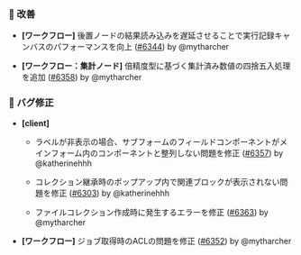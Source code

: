 ### 🚀 改善

- **[ワークフロー]** 後置ノードの結果読み込みを遅延させることで実行記録キャンバスのパフォーマンスを向上 ([#6344](https://github.com/nocobase/nocobase/pull/6344)) by @mytharcher

- **[ワークフロー：集計ノード]** 倍精度型に基づく集計済み数値の四捨五入処理を追加 ([#6358](https://github.com/nocobase/nocobase/pull/6358)) by @mytharcher

### 🐛 バグ修正

- **[client]**
  - ラベルが非表示の場合、サブフォームのフィールドコンポーネントがメインフォーム内のコンポーネントと整列しない問題を修正 ([#6357](https://github.com/nocobase/nocobase/pull/6357)) by @katherinehhh

  - コレクション継承時のポップアップ内で関連ブロックが表示されない問題を修正 ([#6303](https://github.com/nocobase/nocobase/pull/6303)) by @katherinehhh

  - ファイルコレクション作成時に発生するエラーを修正 ([#6363](https://github.com/nocobase/nocobase/pull/6363)) by @mytharcher

- **[ワークフロー]** ジョブ取得時のACLの問題を修正 ([#6352](https://github.com/nocobase/nocobase/pull/6352)) by @mytharcher